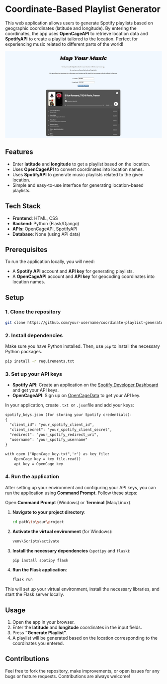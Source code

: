 # Coordinate-Based Playlist Generator

This web application allows users to generate Spotify playlists based on geographic coordinates (latitude and longitude). By entering the coordinates, the app uses **OpenCageAPI** to retrieve location data and **SpotifyAPI** to create a playlist tailored to the location. Perfect for experiencing music related to different parts of the world!

![interface](gh_assest/interface.png)

## Features

- Enter **latitude** and **longitude** to get a playlist based on the location.
- Uses **OpenCageAPI** to convert coordinates into location names.
- Uses **SpotifyAPI** to generate music playlists related to the given location.
- Simple and easy-to-use interface for generating location-based playlists.



## Tech Stack

- **Frontend**: HTML, CSS
- **Backend**: Python (Flask/Django)
- **APIs**: OpenCageAPI, SpotifyAPI
- **Database**: None (using API data)



## Prerequisites

To run the application locally, you will need:
- A **Spotify API** account and **API key** for generating playlists.
- A **OpenCageAPI** account and **API key** for geocoding coordinates into location names.



## Setup

### 1. Clone the repository

```bash
git clone https://github.com/your-username/coordinate-playlist-generator.git
```

### 2. Install dependencies

Make sure you have Python installed. Then, use `pip` to install the necessary Python packages.

```bash
pip install -r requirements.txt
```

### 3. Set up your API keys

- **Spotify API**: Create an application on the [Spotify Developer Dashboard](https://developer.spotify.com/dashboard/applications) and get your API keys.
- **OpenCageAPI**: Sign up on [OpenCageData](https://opencagedata.com/) to get your API key.

In your application, create  `.txt `or `.json`file and add your keys:

```env
spotify_keys.json (for storing your Spotify credentials):
{
  "client_id": "your_spotify_client_id",
  "client_secret": "your_spotify_client_secret",
  "redirect": "your_spotify_redirect_uri",
  "username": "your_spotify_username"
}
```

```
with open ("OpenCage_key.txt",'r') as key_file:
	OpenCage_key = key_file.read()
	api_key = OpenCage_key
```

### 4. Run the application

After setting up your environment and configuring your API keys, you can run the application using **Command Prompt**. Follow these steps:

Open **Command Prompt** (Windows) or **Terminal** (Mac/Linux).

1. **Navigate to your project directory**:
   
   ```bash
   cd path\to\your\project
   ```
   
2. **Activate the virtual environment** (for Windows):
   ```bash
   venv\Scripts\activate
   ```

3. **Install the necessary dependencies** (`spotipy` and `flask`):
   ```bash
   pip install spotipy flask
   ```

4. **Run the Flask application**:
   ```bash
   flask run
   ```

This will set up your virtual environment, install the necessary libraries, and start the Flask server locally. 



## Usage

1. Open the app in your browser.
2. Enter the **latitude** and **longitude** coordinates in the input fields.
3. Press **"Generate Playlist"**.
4. A playlist will be generated based on the location corresponding to the coordinates you entered.



## Contributions

Feel free to fork the repository, make improvements, or open issues for any bugs or feature requests. Contributions are always welcome!

